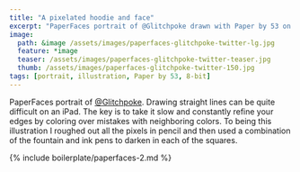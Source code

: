 ```yaml
---
title: "A pixelated hoodie and face"
excerpt: "PaperFaces portrait of @Glitchpoke drawn with Paper by 53 on an iPad."
image: 
  path: &image /assets/images/paperfaces-glitchpoke-twitter-lg.jpg 
  feature: *image
  teaser: /assets/images/paperfaces-glitchpoke-twitter-teaser.jpg
  thumb: /assets/images/paperfaces-glitchpoke-twitter-150.jpg
tags: [portrait, illustration, Paper by 53, 8-bit]
---
```


PaperFaces portrait of [@Glitchpoke](http://twitter.com/Glitchpoke). Drawing straight lines can be quite difficult on an iPad. The key is to take it slow and constantly refine your edges by coloring over mistakes with neighboring colors. To being this illustration I roughed out all the pixels in pencil and then used a combination of the fountain and ink pens to darken in each of the squares.

{% include boilerplate/paperfaces-2.md %}
